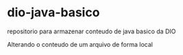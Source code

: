 # dio-java-basico
repositorio para armazenar conteudo de java basico da DIO

Alterando o conteudo de um arquivo de forma local